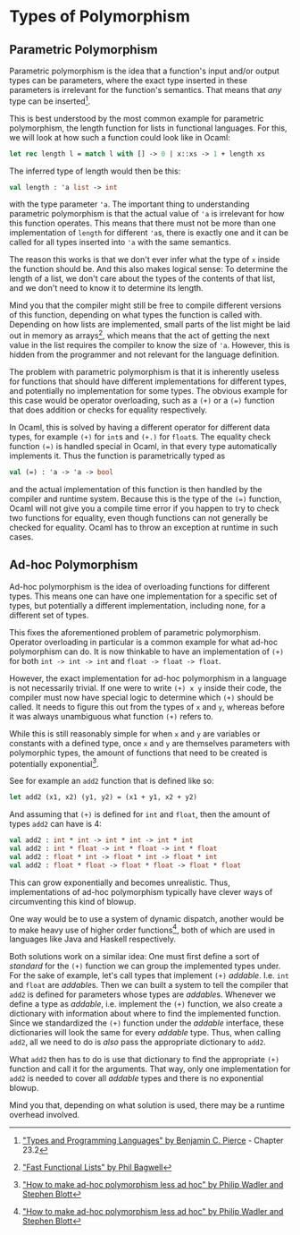 # Types of Polymorphism

## Parametric Polymorphism

Parametric polymorphism is the idea that a function's input and/or output types can be parameters, where the exact type inserted in these parameters is irrelevant for the function's semantics. That means that *any* type can be inserted[^pierce-types].

This is best understood by the most common example for parametric polymorphism, the length function for lists in functional languages. For this, we will look at how such a function could look like in Ocaml:
```ocaml
let rec length l = match l with [] -> 0 | x::xs -> 1 + length xs
```
The inferred type of length would then be this:
```ocaml
val length : 'a list -> int
```
with the type parameter `'a`. The important thing to understanding parametric polymorphism is that the actual value of `'a` is irrelevant for how this function operates. This means that there must not be more than one implementation of `length` for different `'a`s, there is exactly one and it can be called for all types inserted into `'a` with the same semantics.

The reason this works is that we don't ever infer what the type of `x` inside the function should be. And this also makes logical sense: To determine the length of a list, we don't care about the types of the contents of that list, and we don't need to know it to determine its length.

Mind you that the compiler might still be free to compile different versions of this function, depending on what types the function is called with. Depending on how lists are implemented, small parts of the list might be laid out in memory as arrays[^functional-lists], which means that the act of getting the next value in the list requires the compiler to know the size of `'a`. However, this is hidden from the programmer and not relevant for the language definition.

The problem with parametric polymorphism is that it is inherently useless for functions that should have different implementations for different types, and potentially no implementation for some types. The obvious example for this case would be operator overloading, such as a `(+)` or a `(=)` function that does addition or checks for equality respectively.

In Ocaml, this is solved by having a different operator for different data types, for example `(+)` for `int`s and `(+.)` for `float`s. The equality check function `(=)` is handled special in Ocaml, in that every type automatically implements it. Thus the function is parametrically typed as
```ocaml
val (=) : 'a -> 'a -> bool
```
and the actual implementation of this function is then handled by the compiler and runtime system. Because this is the type of the `(=)` function, Ocaml will not give you a compile time error if you happen to try to check two functions for equality, even though functions can not generally be checked for equality. Ocaml has to throw an exception at runtime in such cases.

[^pierce-types]: ["Types and Programming Languages" by Benjamin C. Pierce](https://www.cis.upenn.edu/~bcpierce/tapl) - Chapter 23.2

[^functional-lists]: ["Fast Functional Lists" by Phil Bagwell](https://doi.org/10.1007/3-540-44854-3_3)

## Ad-hoc Polymorphism

Ad-hoc polymorphism is the idea of overloading functions for different types. This means one can have one implementation for a specific set of types, but potentially a different implementation, including none, for a different set of types.

This fixes the aforementioned problem of parametric polymorphism. Operator overloading in particular is a common example for what ad-hoc polymorphism can do. It is now thinkable to have an implementation of `(+)` for both `int -> int -> int` and `float -> float -> float`.

However, the exact implementation for ad-hoc polymorphism in a language is not necessarily trivial. If one were to write `(+) x y` inside their code, the compiler must now have special logic to determine which `(+)` should be called. It needs to figure this out from the types of `x` and `y`, whereas before it was always unambiguous what function `(+)` refers to.

While this is still reasonably simple for when `x` and `y` are variables or constants with a defined type, once `x` and `y` are themselves parameters with polymorphic types, the amount of functions that need to be created is potentially exponential[^type-classes-original].

See for example an `add2` function that is defined like so:
```ocaml
let add2 (x1, x2) (y1, y2) = (x1 + y1, x2 + y2)
```
And assuming that `(+)` is defined for `int` and `float`, then the amount of types `add2` can have is 4:
```ocaml
val add2 : int * int -> int * int -> int * int
val add2 : int * float -> int * float -> int * float
val add2 : float * int -> float * int -> float * int
val add2 : float * float -> float * float -> float * float
```
This can grow exponentially and becomes unrealistic. Thus, implementations of ad-hoc polymorphism typically have clever ways of circumventing this kind of blowup.

One way would be to use a system of dynamic dispatch, another would be to make heavy use of higher order functions[^type-classes-original], both of which are used in languages like Java and Haskell respectively.

Both solutions work on a similar idea: One must first define a sort of *standard* for the `(+)` function we can group the implemented types under. For the sake of example, let's call types that implement `(+)` *addable*. I.e. `int` and `float` are *addable*s. Then we can built a system to tell the compiler that `add2` is defined for parameters whose types are *addable*s. Whenever we define a type as *addable*, i.e. implement the `(+)` function, we also create a dictionary with information about where to find the implemented function. Since we standardized the `(+)` function under the *addable* interface, these dictionaries will look the same for every *addable* type. Thus, when calling `add2`, all we need to do is *also* pass the appropriate dictionary to `add2`.

What `add2` then has to do is use that dictionary to find the appropriate `(+)` function and call it for the arguments. That way, only one implementation for `add2` is needed to cover all *addable* types and there is no exponential blowup.

Mind you that, depending on what solution is used, there may be a runtime overhead involved.

[^type-classes-original]: ["How to make ad-hoc polymorphism less ad hoc" by Philip Wadler and Stephen Blott](https://doi.org/10.1145/75277.75283)
